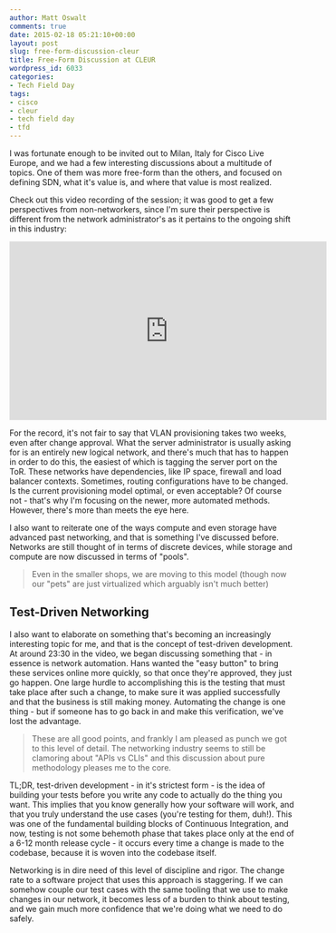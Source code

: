 ```yaml
---
author: Matt Oswalt
comments: true
date: 2015-02-18 05:21:10+00:00
layout: post
slug: free-form-discussion-cleur
title: Free-Form Discussion at CLEUR
wordpress_id: 6033
categories:
- Tech Field Day
tags:
- cisco
- cleur
- tech field day
- tfd
---
```


I was fortunate enough to be invited out to Milan, Italy for Cisco Live Europe, and we had a few interesting discussions about a multitude of topics. One of them was more free-form than the others, and focused on defining SDN, what it's value is, and where that value is most realized.

Check out this video recording of the session; it was good to get a few perspectives from non-networkers, since I'm sure their perspective is different from the network administrator's as it pertains to the ongoing shift in this industry:

<div style="text-align: center"><iframe width="560" height="315" src="https://www.youtube.com/embed/PHKYKDqRbSw" frameborder="0" allowfullscreen></iframe></div>

For the record, it's not fair to say that VLAN provisioning takes two weeks, even after change approval. What the server administrator is usually asking for is an entirely new logical network, and there's much that has to happen in order to do this, the easiest of which is tagging the server port on the ToR. These networks have dependencies, like IP space, firewall and load balancer contexts. Sometimes, routing configurations have to be changed. Is the current provisioning model optimal, or even acceptable? Of course not - that's why I'm focusing on the newer, more automated methods. However, there's more than meets the eye here.

I also want to reiterate one of the ways compute and even storage have advanced past networking, and that is something I've discussed before. Networks are still thought of in terms of discrete devices, while storage and compute are now discussed in terms of "pools".

> Even in the smaller shops, we are moving to this model (though now our "pets" are just virtualized which arguably isn't much better)

## Test-Driven Networking

I also want to elaborate on something that's becoming an increasingly interesting topic for me, and that is the concept of test-driven development. At around 23:30 in the video, we began discussing something that - in essence is network automation. Hans wanted the "easy button" to bring these services online more quickly, so that once they're approved, they just go happen. One large hurdle to accomplishing this is the testing that must take place after such a change, to make sure it was applied successfully and that the business is still making money. Automating the change is one thing - but if someone has to go back in and make this verification, we've lost the advantage.

> These are all good points, and frankly I am pleased as punch we got to this level of detail. The networking industry seems to still be clamoring about "APIs vs CLIs" and this discussion about pure methodology pleases me to the core.

TL;DR, test-driven development - in it's strictest form - is the idea of building your tests before you write any code to actually do the thing you want. This implies that you know generally how your software will work, and that you truly understand the use cases (you're testing for them, duh!). This was one of the fundamental building blocks of Continuous Integration, and now, testing is not some behemoth phase that takes place only at the end of a 6-12 month release cycle - it occurs every time a change is made to the codebase, because it is woven into the codebase itself.

Networking is in dire need of this level of discipline and rigor. The change rate to a software project that uses this approach is staggering. If we can somehow couple our test cases with the same tooling that we use to make changes in our network, it becomes less of a burden to think about testing, and we gain much more confidence that we're doing what we need to do safely.
